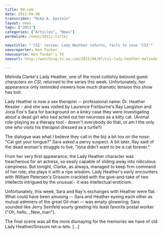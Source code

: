 ```yaml
---
title: EW.com
date: 2011-04-08
transcriber: "Mika A. Epstein"
layout: news
tags: ["2011"]
categories: ["Articles", "News"]
permalink: /news/2011/:title/

newstitle: "'CSI' review: Lady Heather returns, fails to save 'CSI'"
newsreporter: Ken Tucker
newssource: Ken Tucker's TV
newsurl: http://watching-tv.ew.com/2011/04/07/csi-lady-heather-melinda-clarke/

---
```

 Melinda Clarke's Lady Heather, one of the most cultishly beloved guest characters on *CSI*, returned to the series this week. Unfortunately, her appearance only reminded viewers how much dramatic tension this show has lost.

Lady Heather is now a sex therapist -- professional name: Dr. Heather Kessler - and she was visited by Laurence Fishburne's Ray Langston and Jorja Fox's Sara for background on a kinky case they were investigating about a dead girl who had acted out her neuroses as a kitty cat. (Animal role-playing as a therapy tool - doesn't everybody do that, or am I the only one who visits his therapist dressed as a turtle?)

The dialogue was what I believe they call in the biz a bit too *on the nose*: "Cat got your tongue?" Sara asked a pervy suspect. A bit later, Ray said of the dead woman's struggle to live, "Iona didn't want to be a cat forever."

From her very first appearance, the Lady Heather character was treacherous for an actress, so easily capable of sliding away into ridiculous campiness. But tonight, Clarke, as always, managed to keep firm command of her role; she plays it with a ripe wisdom. Lady Heather's early encounters with William Petersen's Grissom crackled with the give-and-take of two intellects intrigued by the unusual - it was intellectual eroticism.

Unfortunately, this week, Sara and Ray's exchanges with Heather were flat. What could have been amusing -- Sara and Heather eyeing each other as mutual admirers of the great Gil-man -- was empty glowering; Sara sounded like Jerry Seinfeld sourly greeting his least favorite postal worker ("Oh, hello, _New_man").

The final scene was all the more dismaying for the memories we have of old Lady Heather/Grissom tet-a-tets. [...]
